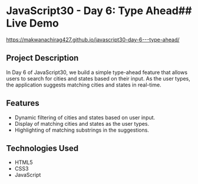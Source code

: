 # JavaScript30 - Day 6: Type Ahead## Live Demo 
https://makwanachirag427.github.io/javascript30-day-6---type-ahead/

## Project Description
In Day 6 of JavaScript30, we build a simple type-ahead feature that allows users to search for cities and states based on their input. As the user types, the application suggests matching cities and states in real-time.

## Features
- Dynamic filtering of cities and states based on user input.
- Display of matching cities and states as the user types.
- Highlighting of matching substrings in the suggestions.

## Technologies Used
- HTML5
- CSS3
- JavaScript

